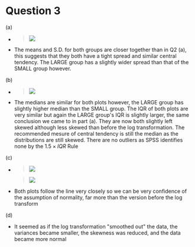 # Question 3

(a)

- 
  > ![](https://lh7-rt.googleusercontent.com/docsz/AD_4nXc4942c9L-jxjPtfD1mG36CJ-sUJhfzgG9G2MQo8CfBNvKoxmP4PwnC7r77ITOe9HClzTo-HrMPrp-qsx6efv2Grg1vCb6RinuwRgoBzfjbI9osjWOG6AMNFrYhJCv1fDyN4kKvGA?key=_VwyLlKMddU95SYPlK_KuEQP)

- The means and S.D. for both groups are closer together than in Q2 (a), this suggests that they both have a tight spread and similar central tendency. The LARGE group has a slightly wider spread than that of the SMALL group however.

(b)

- 
  > ![](https://lh7-rt.googleusercontent.com/docsz/AD_4nXdlTo6Z-WQ8EhIYnjt0kvWzOoPO2w1M3On33SQXVnOy79ZaVRBWZMb2an-NWsAvwIsESzOBErzOzcfsgzKorX_JpT-hIs5E1S548SdZus2ewIXQjx7ow5HQsly4Q-wvjXUO-NfU9Q?key=_VwyLlKMddU95SYPlK_KuEQP)

- The medians are similar for both plots however, the LARGE group has slightly higher median than the SMALL group. The IQR of both plots are very similar but again the LARGE group's IQR is slightly larger, the same conclusion we came to in part (a). They are now both slightly left skewed although less skewed than before the log transformation.  The recommended mesure of central tendency is still the median as the distributions are still skewed. There are no outliers as SPSS identifies none by the $1.5 \times IQR$ Rule

(c)

- 
  > ![](https://lh7-rt.googleusercontent.com/docsz/AD_4nXeFs56vlne0D_e3tm79Gysn_fmHQ3VG73oWdTAxN21l6nnmaFqSEc8I6poEMJGtWsOld2MQjLAiDlbM4WdX1pR25dkGk7SFQXP5D42s11kBhRReE2IL4EUuEM2vJ5PkOXE8ZIku?key=_VwyLlKMddU95SYPlK_KuEQP)

   > ![](https://lh7-rt.googleusercontent.com/docsz/AD_4nXc5fi92UVhsVk6CTRPHRXQUdDLoiyLQiVc5mZqq49w3eyC7c7KYNFzCpJPcVE9t6fIq4iJAi15Wd-lJxSyo3a_xH_7bxFxTJT9ju2BHV4G-258-Sabbqi5Vbx_s9LRyqqXAICVd?key=_VwyLlKMddU95SYPlK_KuEQP)

- Both plots follow the line very closely so we can be very confidence of the assumption of normality, far more than the version before the log transform

(d)

- It seemed as if the log transformation "smoothed out" the data, the variances became smaller, the skewness was reduced, and the data became more normal